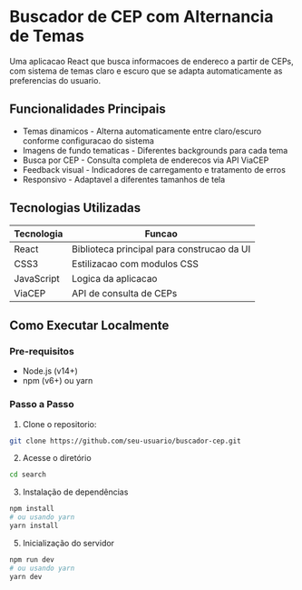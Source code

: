 # Buscador de CEP com Alternancia de Temas

Uma aplicacao React que busca informacoes de endereco a partir de CEPs, com sistema de temas claro e escuro que se adapta automaticamente as preferencias do usuario.

## Funcionalidades Principais

- Temas dinamicos - Alterna automaticamente entre claro/escuro conforme configuracao do sistema
- Imagens de fundo tematicas - Diferentes backgrounds para cada tema
- Busca por CEP - Consulta completa de enderecos via API ViaCEP
- Feedback visual - Indicadores de carregamento e tratamento de erros
- Responsivo - Adaptavel a diferentes tamanhos de tela

## Tecnologias Utilizadas

| Tecnologia | Funcao |
|------------|--------|
| React | Biblioteca principal para construcao da UI |
| CSS3 | Estilizacao com modulos CSS |
| JavaScript | Logica da aplicacao |
| ViaCEP | API de consulta de CEPs |

## Como Executar Localmente

### Pre-requisitos

- Node.js (v14+)
- npm (v6+) ou yarn

### Passo a Passo

1. Clone o repositorio:
```bash
git clone https://github.com/seu-usuario/buscador-cep.git
```
2. Acesse o diretório
```bash
cd search
```
3. Instalação de dependências
```bash
npm install
# ou usando yarn
yarn install
```
5. Inicialização do servidor
```bash
npm run dev
# ou usando yarn
yarn dev
```
